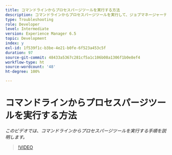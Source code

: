 ```yaml
---
title: コマンドラインからプロセスパージツールを実行する方法
description: コマンドラインからプロセスパージツールを実行して、ジョブマネージャーテーブルからレコードを削除する手順
type: Troubleshooting
role: Developer
level: Intermediate
version: Experience Manager 6.5
topic: Development
index: y
exl-id: 1f539f1c-b3be-4e21-b0fe-6f523a453c5f
duration: 97
source-git-commit: 48433a5367c281cf5a1c106b08a1306f1b0e8ef4
workflow-type: ht
source-wordcount: '48'
ht-degree: 100%

---
```


# コマンドラインからプロセスパージツールを実行する方法

*このビデオでは、コマンドラインからプロセスパージツールを実行する手順を説明します。*

>[!VIDEO](https://video.tv.adobe.com/v/335508?quality=12&learn=on)
